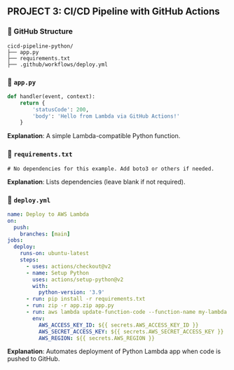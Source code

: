 ## PROJECT 3: CI/CD Pipeline with GitHub Actions

### 📁 GitHub Structure
```
cicd-pipeline-python/
├── app.py
├── requirements.txt
├── .github/workflows/deploy.yml
```

### 📄 `app.py`
```python
def handler(event, context):
    return {
        'statusCode': 200,
        'body': 'Hello from Lambda via GitHub Actions!'
    }
```
**Explanation**: A simple Lambda-compatible Python function.

### 📄 `requirements.txt`
```
# No dependencies for this example. Add boto3 or others if needed.
```
**Explanation**: Lists dependencies (leave blank if not required).

### 📄 `deploy.yml`
```yaml
name: Deploy to AWS Lambda
on:
  push:
    branches: [main]
jobs:
  deploy:
    runs-on: ubuntu-latest
    steps:
      - uses: actions/checkout@v2
      - name: Setup Python
        uses: actions/setup-python@v2
        with:
          python-version: '3.9'
      - run: pip install -r requirements.txt
      - run: zip -r app.zip app.py
      - run: aws lambda update-function-code --function-name my-lambda --zip-file fileb://app.zip
        env:
          AWS_ACCESS_KEY_ID: ${{ secrets.AWS_ACCESS_KEY_ID }}
          AWS_SECRET_ACCESS_KEY: ${{ secrets.AWS_SECRET_ACCESS_KEY }}
          AWS_REGION: ${{ secrets.AWS_REGION }}
```
**Explanation**: Automates deployment of Python Lambda app when code is pushed to GitHub.
